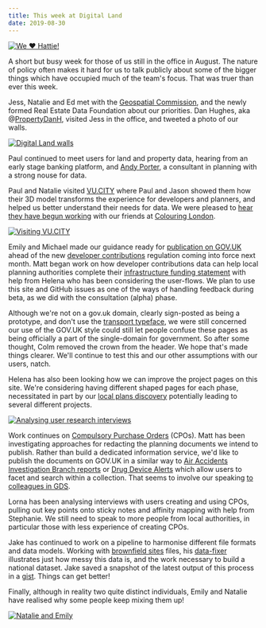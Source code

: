 ```yaml
---
title: This week at Digital Land
date: 2019-08-30
---
```


<a href="https://www.flickr.com/photos/psd/48647648787/in/datetaken-public/" title="We ❤️ Hattie!"><img src="https://live.staticflickr.com/65535/48647648787_26ee37350c_b.jpg"  alt="We ❤️ Hattie!"></a>

A short but busy week for those of us still in the office in August. The nature of policy often makes it hard for us to talk publicly about some of the bigger things which have occupied much of the team's focus. That was truer than ever this week. 

Jess, Natalie and Ed met with the [Geospatial Commission](https://www.gov.uk/government/organisations/geospatial-commission), and the newly formed Real Estate Data Foundation about our priorities. Dan Hughes, aka @<a href="https://twitter.com/PropertyDanH/">PropertyDanH</a>, visited Jess in the office, and tweeted a photo of our walls.

<a href="https://twitter.com/PropertyDanH/status/1167075800916643841"><img src="https://pbs.twimg.com/media/EDJJPU_XsAM5rix.jpg" alt="Digital Land walls"></a>

Paul continued to meet users for land and property data, hearing from an early stage banking platform, and <a href="https://twitter.com/Andy__Porter">Andy Porter</a>, a consultant in planning with a strong nouse for data.

Paul and Natalie visited <a href="https://vu.city/">VU.CITY</a> where Paul and Jason showed them how their 3D model transforms the experience for developers and planners, and helped us better understand their needs for data. We were pleased to <a href="https://geospatialcommission.blog.gov.uk/2019/08/28/vu-city-bringing-planning-into-the-community/">hear they have begun working</a> with our friends at <a href="https://colouringlondon.org/">Colouring London</a>.

<a href="https://www.flickr.com/photos/psd/48646555352/in/datetaken-public/" title="Visiting VU.CITY"><img src="https://live.staticflickr.com/65535/48646555352_51afc24ac2_b.jpg" alt="Visiting VU.CITY"></a>

Emily and Michael made our guidance ready for [publication on GOV.UK](https://www.gov.uk/guidance/publish-your-developer-contributions-data) ahead of the new [developer contributions](https://digital-land.github.io/project/developer-contributions/) regulation coming into force next month. Matt began work on how developer contributions data can help local planning authorities complete their <a href="https://github.com/digital-land/digital-land/issues/222">infrastructure funding statement</a> with help from Helena who has been considering the user-flows.  We plan to use this site and GitHub issues as one of the ways of handling feedback during beta, as we did with the consultation (alpha) phase.

Although we're not on a gov.uk domain, clearly sign-posted as being a prototype, and don't use the [transport typeface](https://designnotes.blog.gov.uk/2015/03/11/can-i-use-the-gov-uk-fonts/), we were still concerned our use of the GOV.UK style could still let people confuse these pages as being officially a part of the single-domain for government. So after some thought, Colm removed the crown from the header. We hope that's made things clearer. We'll continue to test this and our other assumptions with our users, natch.

Helena has also been looking how we can improve the project pages on this site. We're considering having different shaped pages for each phase, necessitated in part by our [local plans discovery](https://digital-land.github.io/project/local-plans/) potentially leading to several different projects.

<a href="https://www.flickr.com/photos/psd/48629182018/in/datetaken/" title="Analysing user research interviews"><img src="https://live.staticflickr.com/65535/48629182018_ccdca15d12_b.jpg" alt="Analysing user research interviews"></a>

Work continues on [Compulsory Purchase Orders](https://digital-land.github.io/project/compulsory-purchase-orders/) (CPOs). Matt has been investigating approaches for redacting the planning documents we intend to publish. Rather than build a dedicated information service, we'd like to publish the documents on GOV.UK in a similar way to [Air Accidents Investigation Branch reports](https://www.gov.uk/aaib-reports) or [Drug Device Alerts](https://www.gov.uk/drug-device-alerts) which allow users to facet and search within a collection. That seems to involve our speaking [to colleagues in GDS](https://www.gov.uk/guidance/content-design/organising-and-grouping-content-on-gov-uk).

Lorna has been analysing interviews with users creating and using CPOs, pulling out key points onto sticky notes and affinity mapping with help from Stephanie. We still need to speak to more people from local authorities, in particular those with less experience of creating CPOs.

Jake has continued to work on a pipeline to harmonise different file formats and data models. Working with [brownfield sites](https://digital-land.github.io/project/brownfield-sites/) files, his [data-fixer](https://github.com/digital-land/data-fixer-prototype/blob/master/index.js#L48) illustrates just how messy this data is, and the work necessary to build a national dataset. Jake saved a snapshot of the latest output of this process in a [gist](https://gist.githubusercontent.com/jakemulley/9e2a078f2e5556e967ec24b73c87e9cd/raw/0aff13d851ae7a66543b11f98f8980457ed464f3/data-fixer-prototype%2520-%2520brownfield%2520site%2520pre-validation). Things can get better!

Finally, although in reality two quite distinct individuals, Emily and Natalie have realised why some people keep mixing them up!

<a href="https://www.flickr.com/photos/psd/48647196093/in/datetaken/" title="Natalie and Emily"><img src="https://live.staticflickr.com/65535/48647196093_bd831acb13_b.jpg" alt="Natalie and Emily"></a>
